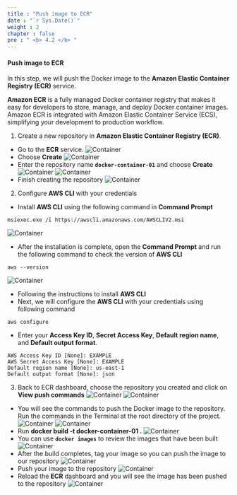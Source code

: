 ```yaml
---
title : "Push image to ECR"
date : "`r Sys.Date()`"
weight : 2
chapter : false
pre : " <b> 4.2 </b> "
---
```


#### Push image to ECR
In this step, we will push the Docker image to the **Amazon Elastic Container Registry (ECR)** service. 

**Amazon ECR** is a fully managed Docker container registry that makes it easy for developers to store, manage, and deploy Docker container images. Amazon ECR is integrated with Amazon Elastic Container Service (ECS), simplifying your development to production workflow.

1. Create a new repository in **Amazon Elastic Container Registry (ECR)**.
 - Go to the **ECR** service.
![Container](/4-Deployserverlessapplication/images/4.2-Pushimagetoecr/001-pushimagetoecr.png)
 - Choose **Create**
![Container](/4-Deployserverlessapplication/images/4.2-Pushimagetoecr/002-pushimagetoecr.png)
 - Enter the repository name **`docker-container-01`** and choose **Create**
![Container](/4-Deployserverlessapplication/images/4.2-Pushimagetoecr/003-pushimagetoecr.png)
![Container](/4-Deployserverlessapplication/images/4.2-Pushimagetoecr/004-pushimagetoecr.png)
 - Finish creating the repository
![Container](/4-Deployserverlessapplication/images/4.2-Pushimagetoecr/005-pushimagetoecr.png)

2. Configure **AWS CLI** with your credentials
 - Install **AWS CLI** using the following command in **Command Prompt**
  
```
msiexec.exe /i https://awscli.amazonaws.com/AWSCLIV2.msi
```
![Container](/4-Deployserverlessapplication/images/4.2-Pushimagetoecr/006-pushimagetoecr.png)
 - After the installation is complete, open the **Command Prompt** and run the following command to check the version of **AWS CLI**
```
aws --version
```
![Container](/4-Deployserverlessapplication/images/4.2-Pushimagetoecr/007-pushimagetoecr.png)

 - Following the instructions to install **AWS CLI**
 - Next, we will configure the **AWS CLI** with your credentials using following command
```
aws configure
```
 - Enter your **Access Key ID**, **Secret Access Key**, **Default region name**, and **Default output format**.
```
AWS Access Key ID [None]: EXAMPLE
AWS Secret Access Key [None]: EXAMPLE
Default region name [None]: us-east-1
Default output format [None]: json
```

3. Back to ECR dashboard, choose the repository you created and click on **View push commands**
![Container](/4-Deployserverlessapplication/images/4.2-pushimagetoecr/008-pushimagetoecr.png)
![Container](/4-Deployserverlessapplication/images/4.2-pushimagetoecr/009-pushimagetoecr.png)
 - You will see the commands to push the Docker image to the repository. Run the commands in the Terminal at the root directory of the project.
![Container](/4-Deployserverlessapplication/images/4.2-pushimagetoecr/010-pushimagetoecr.png)
![Container](/4-Deployserverlessapplication/images/4.2-pushimagetoecr/011-pushimagetoecr.png)
 - Run **docker build -t docker-container-01 .**
![Container](/4-Deployserverlessapplication/images/4.2-pushimagetoecr/012-pushimagetoecr.png)
 - You can use **`docker images`** to review the images that have been built
![Container](/4-Deployserverlessapplication/images/4.2-pushimagetoecr/013-pushimagetoecr.png)
 - After the build completes, tag your image so you can push the image to our repository
![Container](/4-Deployserverlessapplication/images/4.2-pushimagetoecr/014-pushimagetoecr.png)
 - Push your image to the repository
![Container](/4-Deployserverlessapplication/images/4.2-pushimagetoecr/015-pushimagetoecr.png)
 - Reload the **ECR** dashboard and you will see the image has been pushed to the repository
![Container](/4-Deployserverlessapplication/images/4.2-pushimagetoecr/016-pushimagetoecr.png)







